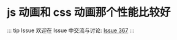 # js 动画和 css 动画那个性能比较好



::: tip Issue 
 欢迎在 Issue 中交流与讨论: [Issue 367](https://github.com/shfshanyue/Daily-Question/issues/367) 
:::



